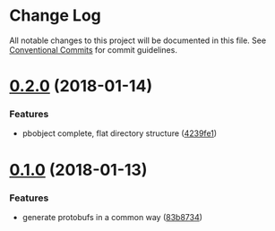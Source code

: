 # Change Log

All notable changes to this project will be documented in this file.
See [Conventional Commits](https://conventionalcommits.org) for commit guidelines.

<a name="0.2.0"></a>
# [0.2.0](https://github.com/aperturerobotics/objectsig-js/compare/v0.1.0...v0.2.0) (2018-01-14)


### Features

* pbobject complete, flat directory structure ([4239fe1](https://github.com/aperturerobotics/objectsig-js/commit/4239fe1))




<a name="0.1.0"></a>
# [0.1.0](https://github.com/aperturerobotics/objectsig-js/compare/v0.0.0...v0.1.0) (2018-01-13)


### Features

* generate protobufs in a common way ([83b8734](https://github.com/aperturerobotics/objectsig-js/commit/83b8734))
